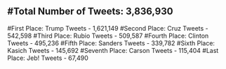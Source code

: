 #Total Number of Tweets: 3,836,930 
---
#First Place: Trump Tweets - 1,621,149
#Second Place: Cruz Tweets - 542,598
#Third Place: Rubio Tweets - 509,587
#Fourth Place: Clinton Tweets - 495,236
#Fifth Place: Sanders Tweets - 339,782
#Sixth Place: Kasich Tweets - 145,692
#Seventh Place: Carson Tweets - 115,404
#Last Place: Jeb! Tweets - 67,490
